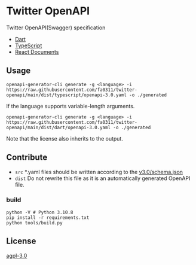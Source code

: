 # Twitter OpenAPI

Twitter OpenAPI(Swagger) specification

- [Dart](https://github.com/fa0311/twitter_openapi_dart)
- [TypeScript](https://github.com/fa0311/twitter-openapi-typescript)
- [React Documents](https://github.com/fa0311/twitter-openapi-docs)

## Usage

```shell
openapi-generator-cli generate -g <language> -i https://raw.githubusercontent.com/fa0311/twitter-openapi/main/dist/typescript/openapi-3.0.yaml -o ./generated
```

If the language supports variable-length arguments.

```shell
openapi-generator-cli generate -g <language> -i https://raw.githubusercontent.com/fa0311/twitter-openapi/main/dist/dart/openapi-3.0.yaml -o ./generated
```

Note that the license also inherits to the output.

## Contribute

- `src` *.yaml files should be written according to the [v3.0/schema.json](https://raw.githubusercontent.com/OAI/OpenAPI-Specification/main/schemas/v3.0/schema.json)
- `dist` Do not rewrite this file as it is an automatically generated OpenAPI file.

### build

```shell
python -V # Python 3.10.8
pip install -r requirements.txt
python tools/build.py
```

## License

[agpl-3.0](./LICENSE.txt)
